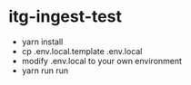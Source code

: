 # itg-ingest-test

- yarn install
- cp .env.local.template .env.local
- modify .env.local to your own environment
- yarn run run 
